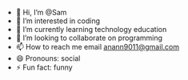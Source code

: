 - 👋 Hi, I’m @Sam
- 👀 I’m interested in coding
- 🌱 I’m currently learning technology education 
- 💞️ I’m looking to collaborate on programming 
- 📫 How to reach me email anann9011@gmail.com 
- 😄 Pronouns: social
- ⚡ Fun fact: funny

<!---
ann660/ann660 is a ✨ special ✨ repository because its `README.md` (this file) appears on your GitHub profile.
You can click the Preview link to take a look at your changes.
--->
